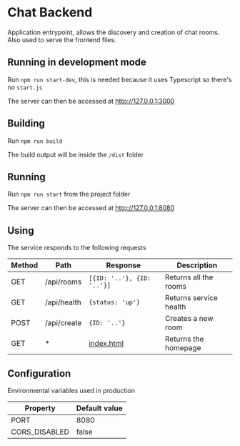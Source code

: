 # Chat Backend

Application entrypoint, allows the discovery and creation of chat rooms. Also used to serve the frontend files.

## Running in development mode

Run `npm run start-dev`, this is needed because it uses Typescript so there's no `start.js`

The server can then be accessed at http://127.0.0.1:3000

## Building

Run `npm run build`

The build output will be inside the `/dist` folder

## Running

Run `npm run start` from the project folder

The server can then be accessed at http://127.0.0.1:8080

## Using

The service responds to the following requests

|Method |Path |Response |Description
|---|---|---|---|
|GET |/api/rooms |`[{ID: '..'}, {ID: '..'}]` |Returns all the rooms
|GET |/api/health |`{status: 'up'}` |Returns service health
|POST |/api/create |`{ID: '..'}` |Creates a new room
|GET |* |[index.html](/src/public/index.html) |Returns the homepage

## Configuration

Environmental variables used in production

|Property |Default value
|---|---|
|PORT |8080
|CORS_DISABLED |false